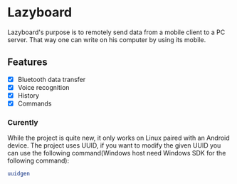 # Lazyboard

Lazyboard's purpose is to remotely send data from a mobile client to a PC server. That way one can write on his computer by using its mobile.

## Features

- [x] Bluetooth data transfer
- [x] Voice recognition
- [x] History
- [x] Commands 

### Curently

While the project is quite new, it only works on Linux paired with an Android device.
The project uses UUID, if you want to modify the given UUID you can use the following command(Windows host need Windows SDK for the following command):

``` bash
uuidgen
```



